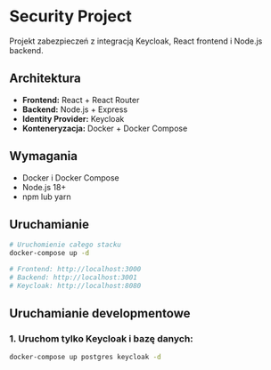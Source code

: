 # Security Project

Projekt zabezpieczeń z integracją Keycloak, React frontend i Node.js backend.

## Architektura

- **Frontend:** React + React Router
- **Backend:** Node.js + Express
- **Identity Provider:** Keycloak
- **Konteneryzacja:** Docker + Docker Compose

## Wymagania

- Docker i Docker Compose
- Node.js 18+
- npm lub yarn

## Uruchamianie

```bash
# Uruchomienie całego stacku
docker-compose up -d

# Frontend: http://localhost:3000
# Backend: http://localhost:3001
# Keycloak: http://localhost:8080
```

## Uruchamianie developmentowe

### 1. Uruchom tylko Keycloak i bazę danych:

```bash
docker-compose up postgres keycloak -d
```
